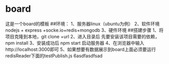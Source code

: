 # board
这是一个board的模板
##环境：
1、服务器linux（ubuntu为例）
2、软件环境 nodejs + express +socke.io+redis+mongodb
3、硬件环境
##搭建步骤
1、将项目克隆到本地，git clone +url
2、进入目录后 先要安装该项目需要的依赖，npm install
3、安装成功后 npm start 启动服务器
4、在浏览器中输入http://localhost:3000即可
5、如果想要有数据展示到board上面必须要运行redisReader下面的testPublish.js
6asdfasdfsad